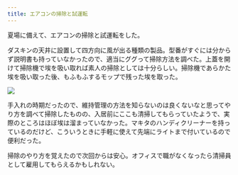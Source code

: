 ```yaml
---
title: エアコンの掃除と試運転
---
```

夏場に備えて、エアコンの掃除と試運転をした。

ダスキンの天井に設置して四方向に風が出る種類の製品。型番がすぐには分からず説明書も持っていなかったので、適当にググって掃除方法を調べた。上蓋を開けて掃除機で埃を吸い取れば素人の掃除としては十分らしい。掃除機であらかた埃を吸い取った後、もふもふするモップで残った埃を取った。

![](https://lh3.googleusercontent.com/docs/AG8NV2a_YCNYqe50OclsO9SR87mpYLTYHFc88rxTXOftaznwcspU_PsWhtIDTNHgkrgOC54VvtnxE0u5nJotbk9r2kYvLBc2xNo-SAXdJJgYkolKguwgjLijv_euDuCeY_RGnFLn8HBq0_UDi2AIEkbfmyFTapG156hXEvzFLuhCaDSTbju3hxcW0eLJFrrXZ7-YR8bPD_YYXgXIU4Goi0PGc7xgk_qpS9G3_ZqFHoE9Irq2WcPnUjjjHiOSh7Y0RtkYX6uiWjuAgLh3m0DkCAU7t8dwox7apZhtj84Nu070y6_izIqz-i4QxRCCDDJhgpITDMJLx5Ywcf6ClJmKryWAjRPKlGQrac_f5gqQeRU02J9q3_PRZl-_uoBLiqNRk9zrKeGzpeo7xkyJptM38q6G6vC4uqvsQYce3YRsWr6ZRUB7t-gcdvpGY5bznsc99EL2Un5Mo9Y4yJbiPjhWbyEAOzzC5xl_fprz-cDykF2SwI4HZdm0hsAPXGgrSYMdO7G82u4MB9_bpbh0mm0_4nL_9sul1VSuDThybDSFoBSaMgsuOtjQAX_RzBSJsGZOKnzqlnozIIaEqn2DyCoS55ZsjlY1uRM1EAku2yysEJ3c6e5G6dunh47HJ6LlmH5NlrGVMumnOMrbwd0wq1KxR1I2I3z5n3H3sM4X8EjMDp2r9wZuaB76TdTN6kuVGmlSH7P5TrmGJNN3ZP5wHmyVKt7w_OXsj73QnDNp0sLzUbmOc1WNDN0v_2LI-BBYTWyjJNr6takDUGzm6qeZcJYXOKGZ7tsH4c6tum8FreHnAVmjdR0dqCi0oyQGoI42RdI5b_d8T3eCEAKepnzRaO3iDYKVDQGYYxe58XMgFEH6J61zbCf2S8SNOSEY_vMnOQhH_wRXHu68OnamHVm9QAQusSkIcO1-913HtiHSSaczSSpBZb6-66I608aNfKHy2nh2EKDdDIP7Bobu1MeIhcmgbBugFnfxm0a2WyalfeUaQ0jNv77syA2IgmgNGZnMyMYf9HLJhS4dV9PBf1_8GrYHWK9GNGXQITJSmgvZxhjxdO7NaH-mBn8ZvQtHOY-z10xA0ohTqQ63DC6o8dLyBW3rAlRTPDeQZwzVeC0lMDB6KaU0UQL9L_bRoUqcc4iOykxyI0simX9Dn-cKIy4758k8OtbPAVFG0Zlxp7-EqCdcUDWnDGirGLwGBzE0u3EOdOFF1Epd0AirJJl0gu9YXUDraQhZwCyFVlL8lVcevx3n00ra7K20Efhe)

手入れの時期だったので、維持管理の方法を知らないのは良くないなと思ってやり方を調べて掃除したものの、入居前にここも清掃してもらっていたようで、実際のところはほぼ埃は溜まっていなかった。マキタのハンディクリーナーを持っているのだけど、こういうときに手軽に使えて先端にライトまで付いているので便利だった。

掃除のやり方を覚えたので次回からは安心。オフィスで職がなくなったら清掃員として雇用してもらえるかもしれない。
